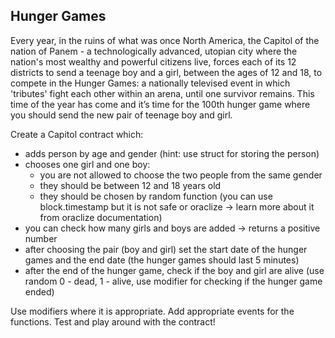 ## Hunger Games
 
Every year, in the ruins of what was once North America, the Capitol of the nation of Panem - a technologically advanced, utopian city where the nation's most wealthy and powerful citizens live, forces each of its 12 districts to send a teenage boy and a girl, between the ages of 12 and 18, to compete in the Hunger Games: a nationally televised event in which 'tributes' fight each other within an arena, until one survivor remains.
This time of the year has come and it’s time for the 100th hunger game where you should send the new pair of teenage boy and girl.

Create a Capitol contract which:
*	adds person by age and gender (hint: use struct for storing the person)
*	chooses one girl and one boy:
    *	you are not allowed to choose the two people from the same gender
    *	they should be between 12 and 18 years old
    *	they should be chosen by random function (you can use block.timestamp but it is not safe or oraclize -> learn more about it from oraclize documentation)
*	you can check how many girls and boys are added -> returns a positive number
*	after choosing the pair (boy and girl) set the start date of the hunger games and the end date (the hunger games should last 5 minutes)
*	after the end of the hunger game, check if the boy and girl are alive (use random 0 - dead, 1 - alive, use modifier for checking if the hunger game ended)	

Use modifiers where it is appropriate. Add appropriate events for the functions. Test and play around with the contract!